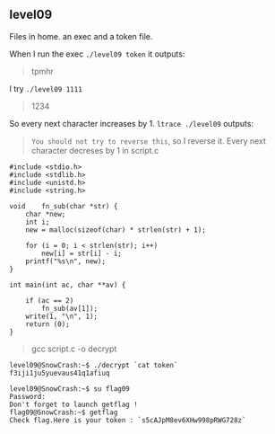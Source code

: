 ## level09

Files in home. an exec and a token file.

When I run the exec `./level09 token` it outputs:
> tpmhr

I try `./level09 1111`
> 1234

So every next character increases by 1.
`ltrace ./level09`
outputs:
> `You should not try to reverse this`, so I reverse it. Every next character decreses by 1 in script.c

	#include <stdio.h>
	#include <stdlib.h>
	#include <unistd.h>
	#include <string.h>

	void	fn_sub(char *str) {
		char *new;
		int i;
		new = malloc(sizeof(char) * strlen(str) + 1);

		for (i = 0; i < strlen(str); i++)
			new[i] = str[i] - i;
		printf("%s\n", new);
	}

	int	main(int ac, char **av) {

		if (ac == 2)
			fn_sub(av[1]);
		write(1, "\n", 1);
		return (0);
	}

> gcc script.c -o decrypt

	level09@SnowCrash:~$ ./decrypt `cat token`
	f3iji1ju5yuevaus41q1afiuq

	level09@SnowCrash:~$ su flag09
	Password:
	Don't forget to launch getflag !
	flag09@SnowCrash:~$ getflag
	Check flag.Here is your token : `s5cAJpM8ev6XHw998pRWG728z`
